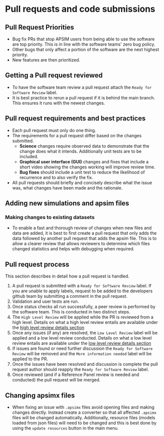 # Pull requests and code submissions

## Pull Request Priorities

* Bug fix PRs that stop APSIM users from being able to use the software are top priority. This is in line with the software teams' zero bug policy.
* Other bugs that only affect a portion of the software are the next highest priority.
* New features are then prioritized.

## Getting a Pull request reviewed

* To have the software team review a pull request attach the `Ready for Software Review` label.
* It is best practice to rerun a pull request if it is behind the main branch. This ensures it runs with the newest changes.

## Pull request requirements and best practices

* Each pull request must only do one thing.
* The requirements for a pull request differ based on the changes submitted.
  * **Science** changes require observed data to demonstrate that the change does what it intends. Additionally unit tests are to be included.
  * **Graphical user interface (GUI)** changes and fixes that include a short video showing the changes working will improve review time.
  * **Bug fixes** should include a unit test to reduce the likelihood of recurrence and to also verify the fix.
* All pull requests should briefly and concisely describe what the issue was, what changes have been made and the rationale.

## Adding new simulations and apsim files

### Making changes to existing datasets

* To enable a fast and thorough review of changes when new files and data are added, it is best to first create a pull request that only adds the data followed by another pull request that adds the apsim file. This is to allow a clearer review that allows reviewers to determine which files changed statistics and helps with debugging when required.

## Pull request process

This section describes in detail how a pull request is handled.

1. A pull request is submitted with a `Ready for Software Review` label. If you are unable to apply labels, request to be added to the developers github team by submitting a comment in the pull request.
2. Validation and user tests are run.
3. Once status checks all run successfully, a peer review is performed by the software team. This is conducted in two distinct steps.
4. The `High Level Review` will be applied while the PR is reviewed from a high level. Details on what a high level review entails are available under the [high level review details section](#step-4-high-level-review)
5. Once any issues (if any) are resolved, the `Low Level Review` label will be applied and a low level review conducted. Details on what a low level review entails are available under the [low level review details section](#step-5-low-level-review)  
6. If issues are found or need further discussion the `Ready for Software Review` will be removed and the `More information needed` label will be applied to the PR.
7. Once the issues have been resolved and discussion is complete the pull request author should reapply the `Ready for Software Review` label.
8. Once reviewed (and if a Reference Panel review is needed and conducted) the pull request will be merged.

## Changing apsimx files

* When fixing an issue with `.apsimx` files avoid opening files and making changes directly. Instead create a converter so that all affected `.apsimx` files will be changed automatically. Additionally, resource files (models loaded from json files) will need to be changed and this is best done by using the `update resources` button in the main menu.
